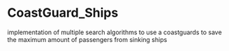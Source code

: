 # CoastGuard_Ships
 implementation of multiple search algorithms to use a coastguards to save the maximum amount of passengers from sinking ships
